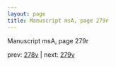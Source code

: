 ```yaml
---
layout: page
title: Manuscript msA, page 279r
---
```


Manuscript msA, page 279r

prev:  [278v](../278v) | next:  [279v](../279v)